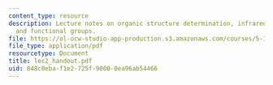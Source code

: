 ```yaml
---
content_type: resource
description: Lecture notes on organic structure determination, infrared spectroscopy,
  and functional groups.
file: https://ol-ocw-studio-app-production.s3.amazonaws.com/courses/5-13-organic-chemistry-ii-fall-2003/848c0ebaf1e2725f90000ea96ab54466_lec2_handout.pdf
file_type: application/pdf
resourcetype: Document
title: lec2_handout.pdf
uid: 848c0eba-f1e2-725f-9000-0ea96ab54466
---
```

